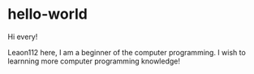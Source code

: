 # hello-world

Hi every!

Leaon112 here, I am a beginner of the computer programming.
I wish to learnning more computer programming knowledge!

